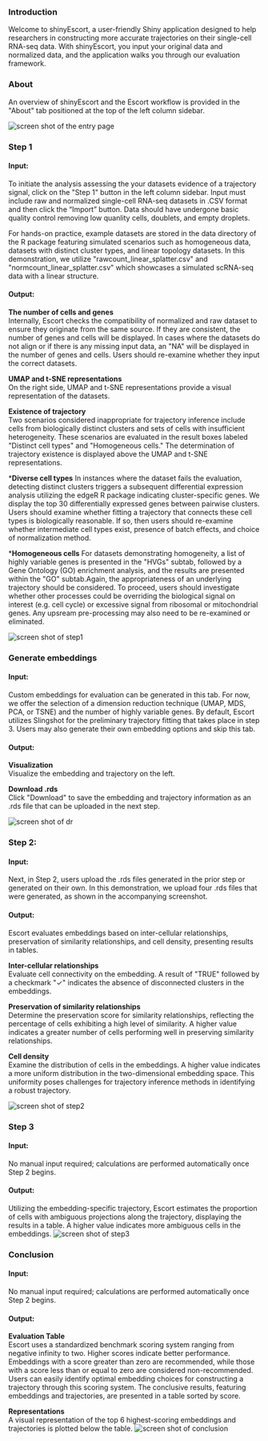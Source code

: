### Introduction

Welcome to shinyEscort, a user-friendly Shiny application designed to help researchers in constructing more accurate trajectories on their single-cell RNA-seq data. With shinyEscort, you input your original data and normalized data, and the application walks you through our evaluation framework.

### About
An overview of shinyEscort and the Escort workflow is provided in the "About" tab positioned at the top of the left column sidebar.

![screen shot of the entry page](shiny_about.png)


### Step 1
#### Input:
To initiate the analysis assessing the your datasets evidence of a trajectory signal, click on the "Step 1" button in the left column sidebar. Input must include  raw and normalized single-cell RNA-seq datasets in .CSV format and then click the “Import” button. Data should have undergone basic quality control removing low quanlity cells, doublets, and empty droplets. 

For hands-on practice, example datasets are stored in the data directory of the R package featuring simulated scenarios such as homogeneous data, datasets with distinct cluster types, and linear topology datasets. In this demonstration, we utilize "rawcount_linear_splatter.csv" and "normcount_linear_splatter.csv" which showcases a simulated scRNA-seq data with a linear structure.

#### Output:

**The number of cells and genes** <br/>
Internally, Escort checks the compatibility of normalized and raw dataset to ensure they originate from the same source. If they are consistent, the number of genes and cells will be displayed. In cases where the datasets do not align or if there is any missing input data, an "NA" will be displayed in the number of genes and cells. Users should re-examine whether they input the correct datasets.<br/>

**UMAP and t-SNE representations** <br/>
On the right side, UMAP and t-SNE representations provide a visual representation of the datasets. <br/>

**Existence of trajectory** <br/>
Two scenarios considered inappropriate for trajectory inference include cells from biologically distinct clusters and sets of cells with insufficient heterogeneity. These scenarios are evaluated in the result boxes labeled "Distinct cell types" and "Homogeneous cells." The determination of trajectory existence is displayed above the UMAP and t-SNE representations.

***Diverse cell types**
In instances where the dataset fails the evaluation, detecting distinct clusters triggers a subsequent differential expression analysis utilizing the edgeR R package indicating cluster-specific genes. We display the top 30 differentially expressed genes between pairwise clusters.  Users should examine whether fitting a trajectory that connects these cell types is biologically reasonable. If so, then users should re-examine whether intermediate cell types exist, presence of batch effects, and choice of normalization method.

***Homogeneous cells**
For datasets demonstrating homogeneity, a list of highly variable genes is presented in the "HVGs" subtab, followed by a Gene Ontology (GO) enrichment analysis, and the results are presented within the "GO" subtab.Again, the appropriateness of an underlying trajectory should be considered. To proceed, users should investigate whether other processes could be overriding the biological signal on interest (e.g. cell cycle) or excessive signal from ribosomal or mitochondrial genes. Any upsream pre-processing may also need to be re-examined or eliminated. 

![screen shot of step1](shiny_step1.png)


### Generate embeddings

#### Input:

Custom embeddings for evaluation can be generated in this tab. For now, we offer the selection of a dimension reduction technique (UMAP, MDS, PCA, or TSNE) and  the number of highly variable genes. By default, Escort utilizes Slingshot for the preliminary trajectory fitting that takes place in step 3. Users may also generate their own embedding options and skip this tab.

#### Output:

**Visualization** <br/>
Visualize the embedding and trajectory on the left.<br/>

**Download .rds** <br/>
Click "Download" to save the embedding and trajectory information as an .rds file that can be uploaded in the next step.

![screen shot of dr](shiny_dr.png)

### Step 2:

#### Input:
Next, in Step 2, users upload the .rds files generated in the prior step or generated on their own. In this demonstration, we upload four .rds files that were generated, as shown in the accompanying screenshot.

#### Output:
Escort evaluates embeddings based on inter-cellular relationships, preservation of similarity relationships, and cell density, presenting results in tables. <br/>

**Inter-cellular relationships** <br/>
Evaluate cell connectivity on the embedding. A result of "TRUE" followed by a checkmark "✓" indicates the absence of disconnected clusters in the embeddings. <br/>

**Preservation of similarity relationships** <br/>
Determine the preservation score for similarity relationships, reflecting the percentage of cells exhibiting a high level of similarity. A higher value indicates a greater number of cells performing well in preserving similarity relationships. <br/>

**Cell density** <br/>
Examine the distribution of cells in the embeddings. A higher value indicates a more uniform distribution in the two-dimensional embedding space. This uniformity poses challenges for trajectory inference methods in identifying a robust trajectory.

![screen shot of step2](shiny_step2.png)

### Step 3

#### Input:
No manual input required; calculations are performed automatically once Step 2 begins.

#### Output:
Utilizing the embedding-specific trajectory, Escort estimates the proportion of cells with ambiguous projections along the trajectory, displaying the results in a table. A higher value indicates more ambiguous cells in the embeddings.
![screen shot of step3](shiny_step3.png)


### Conclusion

#### Input:
No manual input required; calculations are performed automatically once Step 2 begins.

#### Output:
**Evaluation Table** <br/>
Escort uses a standardized benchmark scoring system ranging from negative infinity to two. Higher scores indicate better performance. Embeddings with a score greater than zero are recommended, while those with a score less than or equal to zero are considered non-recommended. Users can easily identify optimal embedding choices for constructing a trajectory through this scoring system. The conclusive results, featuring embeddings and trajectories, are presented in a table sorted by score. <br/>

**Representations** <br/>
A visual representation of the top 6 highest-scoring embeddings and trajectories is plotted below the table.
![screen shot of conclusion](shiny_conclusion.png)
